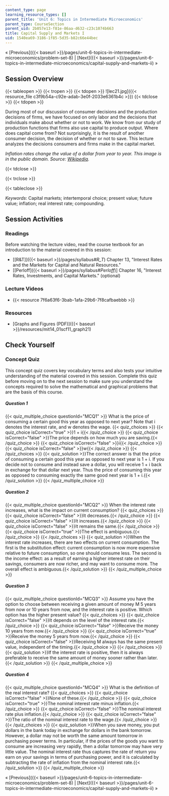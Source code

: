 ```yaml
---
content_type: page
learning_resource_types: []
parent_title: 'Unit 6: Topics in Intermediate Microeconomics'
parent_type: CourseSection
parent_uid: 2b057e13-f81e-86aa-d632-c23c1074b663
title: Capital Supply and Markets I
uid: 1540ea69-3186-1f85-5d35-b82c66e44bec
---
```


« [Previous]({{< baseurl >}}/pages/unit-6-topics-in-intermediate-microeconomics/problem-set-8) | [Next]({{< baseurl >}}/pages/unit-6-topics-in-intermediate-microeconomics/capital-supply-and-markets-ii) »

Session Overview
----------------

{{< tableopen >}}
{{< tropen >}}
{{< tdopen >}}
![lec21.jpg]({{< resource_file c3f9b54a-c92e-adab-3e0f-2033e6361b4c >}})
{{< tdclose >}}
{{< tdopen >}}


During most of our discussion of consumer decisions and the production decisions of firms, we have focused on only labor and the decisions that individuals make about whether or not to work. We know from our study of production functions that firms also use capital to produce output. Where does capital come from? Not surprisingly, it is the result of another consumer decision, the decision of whether or not to save. This lecture analyzes the decisions consumers and firms make in the capital market.

_Inflation rates change the value of a dollar from year to year. This image is in the public domain. Source: [Wikipedia](http://en.wikipedia.org/wiki/File:US_Inflation.png)._


{{< tdclose >}}

{{< trclose >}}

{{< tableclose >}}

_Keywords_: Capital markets; intertemporal choice; present value; future value; inflation; real interest rate; compounding.

Session Activities
------------------

### Readings

Before watching the lecture video, read the course textbook for an introduction to the material covered in this session:

*   [\[R&T\]]({{< baseurl >}}/pages/syllabus#_R_T_) Chapter 13, "Interest Rates and the Markets for Capital and Natural Resources."
*   \[[Perloff]({{< baseurl >}}/pages/syllabus#_Perloff_)\] Chapter 16, "Interest Rates, Investments, and Capital Markets." (optional)

### Lecture Videos

*   {{< resource 7f6a63f6-3bab-1afa-29b6-7f8cafbaebbb >}}

### Resources

*   [Graphs and Figures (PDF)]({{< baseurl >}}/resources/mit14_01scf11_graph21)

Check Yourself
--------------

### Concept Quiz

This concept quiz covers key vocabulary terms and also tests your intuitive understanding of the material covered in this session. Complete this quiz before moving on to the next session to make sure you understand the concepts required to solve the mathematical and graphical problems that are the basis of this course.

##### Question 1
 {{< quiz_multiple_choice questionId="MCQ1" >}} What is the price of consuming a certain good this year as opposed to next year? Note that i denotes the interest rate, and w denotes the wage. {{< quiz_choices >}} {{< quiz_choice isCorrect="true" >}}1 + i{{< /quiz_choice >}} {{< quiz_choice isCorrect="false" >}}The price depends on how much you are saving.{{< /quiz_choice >}} {{< quiz_choice isCorrect="false" >}}i{{< /quiz_choice >}} {{< quiz_choice isCorrect="false" >}}w{{< /quiz_choice >}} {{< /quiz_choices >}} {{< quiz_solution >}}The correct answer is that the price of consuming a certain good this year as opposed to next year is 1 + i. If you decide not to consume and instead save a dollar, you will receive 1 + i back in exchange for that dollar next year. Thus the price of consuming this year as opposed to consuming exactly the same good next year is 1 + i.{{< /quiz_solution >}} {{< /quiz_multiple_choice >}}
##### Question 2
 {{< quiz_multiple_choice questionId="MCQ2" >}} When the interest rate increases, what is the impact on current consumption? {{< quiz_choices >}} {{< quiz_choice isCorrect="false" >}}It decreases.{{< /quiz_choice >}} {{< quiz_choice isCorrect="false" >}}It increases.{{< /quiz_choice >}} {{< quiz_choice isCorrect="false" >}}It remains the same.{{< /quiz_choice >}} {{< quiz_choice isCorrect="true" >}}The effect is ambiguous.{{< /quiz_choice >}} {{< /quiz_choices >}} {{< quiz_solution >}}When the interest rate increases, there are two effects on current consumption. The first is the substitution effect: current consumption is now more expensive relative to future consumption, so one should consume less. The second is the income effect: as a result of earning a higher interest rate on their savings, consumers are now richer, and may want to consume more. The overall effect is ambiguous.{{< /quiz_solution >}} {{< /quiz_multiple_choice >}}
##### Question 3
 {{< quiz_multiple_choice questionId="MCQ3" >}} Assume you have the option to choose between receiving a given amount of money M 5 years from now or 10 years from now, and the interest rate is positive. Which option has the higher present value? {{< quiz_choices >}} {{< quiz_choice isCorrect="false" >}}It depends on the level of the interest rate.{{< /quiz_choice >}} {{< quiz_choice isCorrect="false" >}}Receive the money 10 years from now.{{< /quiz_choice >}} {{< quiz_choice isCorrect="true" >}}Receive the money 5 years from now.{{< /quiz_choice >}} {{< quiz_choice isCorrect="false" >}}Receiving M always has the same present value, independent of the timing.{{< /quiz_choice >}} {{< /quiz_choices >}} {{< quiz_solution >}}If the interest rate is positive, then it is always preferable to receive the same amount of money sooner rather than later.{{< /quiz_solution >}} {{< /quiz_multiple_choice >}}
##### Question 4
 {{< quiz_multiple_choice questionId="MCQ4" >}} What is the definition of the real interest rate? {{< quiz_choices >}} {{< quiz_choice isCorrect="false" >}}None of these.{{< /quiz_choice >}} {{< quiz_choice isCorrect="true" >}}The nominal interest rate minus inflation.{{< /quiz_choice >}} {{< quiz_choice isCorrect="false" >}}The nominal interest rate plus inflation.{{< /quiz_choice >}} {{< quiz_choice isCorrect="false" >}}The ratio of the nominal interest rate to the wage.{{< /quiz_choice >}} {{< /quiz_choices >}} {{< quiz_solution >}}When you save money, you put dollars in the bank today in exchange for dollars in the bank tomorrow. However, a dollar may not be worth the same amount tomorrow in purchasing power terms. In particular, if the prices of the goods you want to consume are increasing very rapidly, then a dollar tomorrow may have very little value. The nominal interest rate thus captures the rate of return you earn on your savings in terms of purchasing power, and it is calculated by subtracting the rate of inflation from the nominal interest rate.{{< /quiz_solution >}} {{< /quiz_multiple_choice >}}

« [Previous]({{< baseurl >}}/pages/unit-6-topics-in-intermediate-microeconomics/problem-set-8) | [Next]({{< baseurl >}}/pages/unit-6-topics-in-intermediate-microeconomics/capital-supply-and-markets-ii) »